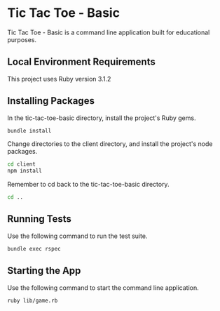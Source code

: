 # Tic Tac Toe - Basic

Tic Tac Toe - Basic is a command line application built for educational purposes.

## Local Environment Requirements

This project uses Ruby version 3.1.2

## Installing Packages

In the tic-tac-toe-basic directory, install the project's Ruby gems.

```bash
bundle install
```

Change directories to the client directory, and install the project's node packages. 

```bash
cd client
npm install
```

Remember to cd back to the tic-tac-toe-basic directory. 

```bash
cd ..
```

## Running Tests

Use the following command to run the test suite. 

```bash
bundle exec rspec
```

## Starting the App

Use the following command to start the command line application.

```bash
ruby lib/game.rb
```